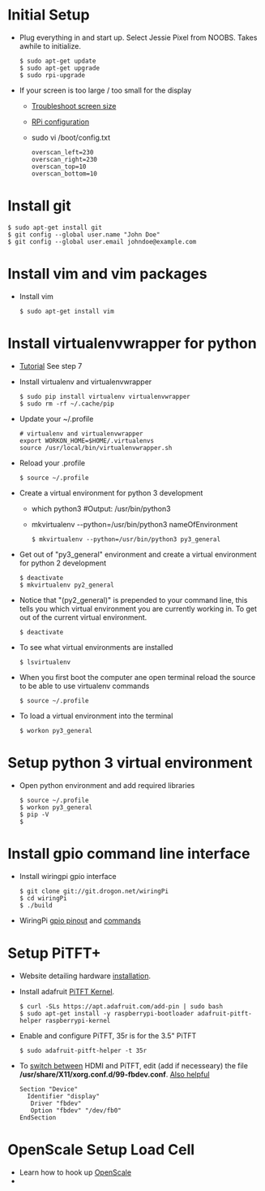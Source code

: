# Initial Setup
* Plug everything in and start up. Select Jessie Pixel from NOOBS. Takes awhile to initialize. 

  ```
  $ sudo apt-get update
  $ sudo apt-get upgrade
  $ sudo rpi-upgrade
  ```

* If your screen is too large / too small for the display
  * [Troubleshoot screen size](http://stackoverflow.com/questions/22891235/how-to-change-screen-resolution-of-raspberry-pi)
  * [RPi configuration](http://elinux.org/RPiconfig)
  * sudo vi /boot/config.txt
  
    ```
    overscan_left=230
    overscan_right=230
    overscan_top=10
    overscan_bottom=10 
    ```
# Install git
```
$ sudo apt-get install git
$ git config --global user.name "John Doe"
$ git config --global user.email johndoe@example.com
```

# Install vim and vim packages
* Install vim 

  ```
  $ sudo apt-get install vim
  ```


# Install virtualenvwrapper for python
* [Tutorial](http://www.pyimagesearch.com/2015/02/23/install-opencv-and-python-on-your-raspberry-pi-2-and-b/) See step 7
* Install virtualenv and virtualenvwrapper

  ```
  $ sudo pip install virtualenv virtualenvwrapper
  $ sudo rm -rf ~/.cache/pip
  ```
* Update your ~/.profile
  
  ```
  # virtualenv and virtualenvwrapper
  export WORKON_HOME=$HOME/.virtualenvs
  source /usr/local/bin/virtualenvwrapper.sh
  ```
* Reload your .profile
  
  ```
  $ source ~/.profile
  ```
* Create a virtual environment for python 3 development
    * which python3 #Output: /usr/bin/python3
    * mkvirtualenv --python=/usr/bin/python3 nameOfEnvironment
    
      ```
      $ mkvirtualenv --python=/usr/bin/python3 py3_general
      ```
* Get out of "py3_general" environment and create a virtual environment for python 2 development

    ```
    $ deactivate
    $ mkvirtualenv py2_general
    ```
* Notice that "(py2_general)" is prepended to your command line, this tells you which virtual environment you are currently working in. To get out of the current virtual environment.

  ```
  $ deactivate
  ```
* To see what virtual environments are installed
  
  ```
  $ lsvirtualenv
  ```
* When you first boot the computer ane open terminal reload the source to be able to use virtualenv commands

  ```
  $ source ~/.profile
  ```
* To load a virtual environment into the terminal 

  ```
  $ workon py3_general
  ```
# Setup python 3 virtual environment
* Open python environment and add required libraries

    ```
    $ source ~/.profile
    $ workon py3_general
    $ pip -V
    $ 
    ```

# Install gpio command line interface
* Install wiringpi gpio interface

  ```
  $ git clone git://git.drogon.net/wiringPi
  $ cd wiringPi
  $ ./build
  ```
* WiringPi [gpio pinout](http://wiringpi.com/pins/) and [commands](http://wiringpi.com/the-gpio-utility/)


# Setup PiTFT+
* Website detailing hardware [installation](https://learn.adafruit.com/adafruit-pitft-3-dot-5-touch-screen-for-raspberry-pi).
* Install adafruit [PiTFT Kernel](https://learn.adafruit.com/adafruit-pitft-3-dot-5-touch-screen-for-raspberry-pi/easy-install).
  
  ```
  $ curl -SLs https://apt.adafruit.com/add-pin | sudo bash
  $ sudo apt-get install -y raspberrypi-bootloader adafruit-pitft-helper raspberrypi-kernel
  ```
* Enable and configure PiTFT, 35r is for the 3.5" PiTFT
  
  ```
  $ sudo adafruit-pitft-helper -t 35r
  ```
* To [switch between](https://learn.adafruit.com/adafruit-pitft-28-inch-resistive-touchscreen-display-raspberry-pi/faq) HDMI and PiTFT, edit (add if necesseary) the file **/usr/share/X11/xorg.conf.d/99-fbdev.conf**. [Also helpful](https://github.com/notro/fbtft/wiki/Framebuffer-use)
  
  ```
  Section "Device"
    Identifier "display"
     Driver "fbdev"
     Option "fbdev" "/dev/fb0"
  EndSection
  ```
# OpenScale Setup Load Cell
* Learn how to hook up [OpenScale](https://learn.sparkfun.com/tutorials/openscale-applications-and-hookup-guide?_ga=1.265964685.306549472.1478204359)
* 
